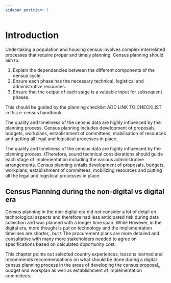 ```yaml
---
sidebar_position: 1
---
```


# Introduction

Undertaking a population and housing census involves complex interrelated processes that require proper and timely planning. Census planning should aim to:

1.	Explain the dependencies between the different components of the census cycle.
2.	Ensure each phase has the necessary technical, logistical and administrative resources.
3.	Ensure that the output of each stage is a valuable input for subsequent phases.

This should be guided by the planning checklist ADD LINK TO CHECKLIST in this e-census handbook.
   
The quality and timeliness of the census data are highly influenced by the planning process. Census planning includes development of proposals, budgets, workplans, establishment of committees, mobilisation of resources and getting all legal and logistical processes in place.


The quality and timeliness of the census data are highly influenced by the planning process. tTherefore, sound technical considerations should guide each stage of implementation including the various administrative arrangements. Census planning entails development of proposals, budgets, workplans, establishment of committees, mobilizing resources and putting all the legal and logistical processes in place. 

## Census Planning during the non-digital vs digital era
Census planning in the non-digital era did not consider a lot of detail on technological aspects and therefore had less anticipated risk during data collection and was planned with a longer time span. While However, in the digital era, more thought is put on technology and the implementation timelines are shorter,. but t The procurement plans are more detailed and consultative with many more stakeholders needed to agree on specifications based on calculated opportunity cost.

This chapter points out selected country experiences, lessons learned and recommends recommendations on what should be done during a digital census planning process in the areas of developing the census proposal,,  budget and workplan as well as establishment of implementation committees.
